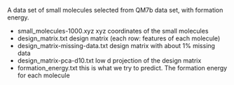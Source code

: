 A data set of small molecules selected from QM7b data set, with formation energy. 

+ small_molecules-1000.xyz     xyz coordinates of the small molecules
+ design_matrix.txt                 design matrix (each row: features of each molecule)
+ design_matrix-missing-data.txt                 design matrix with about 1% missing data
+ design_matrix-pca-d10.txt                       low d projection of the design matrix
+ formation_energy.txt                  this is what we try to predict. The formation energy for each molecule
